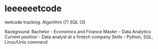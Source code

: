 # leeeeeetcode
leetcode tracking:
Algorithm (7)
SQL (3)


Background:
    Bachelor - Economics and Finance
    Master - Data Analytics
    Current position - Data analyst at a fintech company
    Skills - Python, SQL, Linux/Unix command
